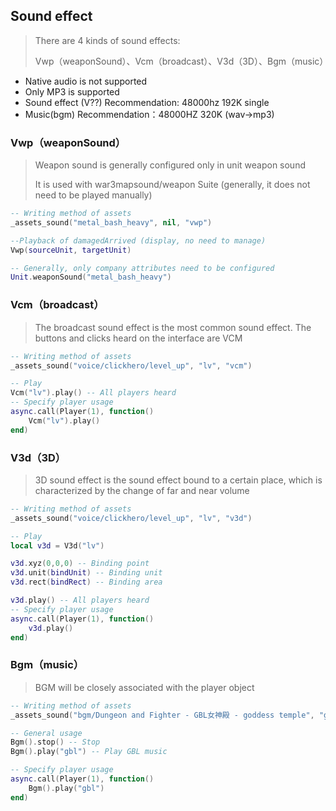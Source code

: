 ## Sound effect

> There are 4 kinds of sound effects:
>
> Vwp（weaponSound）、Vcm（broadcast）、V3d（3D）、Bgm（music）

* Native audio is not supported
* Only MP3 is supported
* Sound effect (V??) Recommendation: 48000hz 192K single
* Music(bgm) Recommendation：48000HZ 320K (wav->mp3)

### Vwp（weaponSound）

> Weapon sound is generally configured only in unit weapon sound
>
> It is used with war3mapsound/weapon Suite (generally, it does not need to be played manually)

```lua
-- Writing method of assets
_assets_sound("metal_bash_heavy", nil, "vwp")

--Playback of damagedArrived (display, no need to manage)
Vwp(sourceUnit, targetUnit)

-- Generally, only company attributes need to be configured
Unit.weaponSound("metal_bash_heavy")
```

### Vcm（broadcast）

> The broadcast sound effect is the most common sound effect. The buttons and clicks heard on the interface are VCM

```lua
-- Writing method of assets
_assets_sound("voice/clickhero/level_up", "lv", "vcm")

-- Play
Vcm("lv").play() -- All players heard
-- Specify player usage
async.call(Player(1), function()
    Vcm("lv").play()
end)
```

### V3d（3D）

> 3D sound effect is the sound effect bound to a certain place, which is characterized by the change of far and near
> volume

```lua
-- Writing method of assets
_assets_sound("voice/clickhero/level_up", "lv", "v3d")

-- Play
local v3d = V3d("lv")

v3d.xyz(0,0,0) -- Binding point
v3d.unit(bindUnit) -- Binding unit
v3d.rect(bindRect) -- Binding area

v3d.play() -- All players heard
-- Specify player usage
async.call(Player(1), function()
    v3d.play()
end)
```

### Bgm（music）

> BGM will be closely associated with the player object

```lua
-- Writing method of assets
_assets_sound("bgm/Dungeon and Fighter - GBL女神殿 - goddess temple", "gbl", "bgm")

-- General usage
Bgm().stop() -- Stop
Bgm().play("gbl") -- Play GBL music

-- Specify player usage
async.call(Player(1), function()
    Bgm().play("gbl")
end)
```

